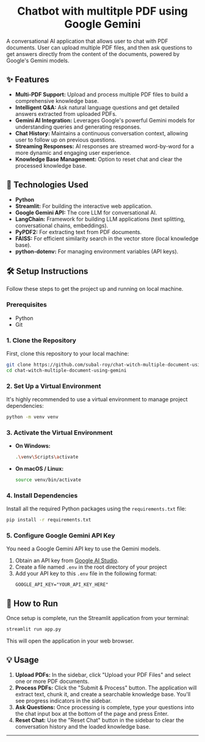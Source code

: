 <h1 align="center"> Chatbot with multitple PDF using Google Gemini</h1>


A conversational AI application that allows user to chat with PDF documents. User can upload multiple PDF files, and then ask questions to get answers directly from the content of the documents, powered by Google's Gemini models.

## ✨ Features

* **Multi-PDF Support:** Upload and process multiple PDF files to build a comprehensive knowledge base.
* **Intelligent Q&A:** Ask natural language questions and get detailed answers extracted from uploaded PDFs.
* **Gemini AI Integration:** Leverages Google's powerful Gemini models for understanding queries and generating responses.
* **Chat History:** Maintains a continuous conversation context, allowing user to follow up on previous questions.
* **Streaming Responses:** AI responses are streamed word-by-word for a more dynamic and engaging user experience.
* **Knowledge Base Management:** Option to reset chat and clear the processed knowledge base.

## 🚀 Technologies Used

* **Python**
* **Streamlit:** For building the interactive web application.
* **Google Gemini API:** The core LLM for conversational AI.
* **LangChain:** Framework for building LLM applications (text splitting, conversational chains, embeddings).
* **PyPDF2:** For extracting text from PDF documents.
* **FAISS:** For efficient similarity search in the vector store (local knowledge base).
* **python-dotenv:** For managing environment variables (API keys).

## 🛠️ Setup Instructions

Follow these steps to get the project up and running on local machine.

### Prerequisites

* Python
* Git

### 1. Clone the Repository

First, clone this repository to your local machine:

```bash
git clone https://github.com/subal-roy/chat-witch-multiple-document-using-gemini.git
cd chat-witch-multiple-document-using-gemini
````

### 2. Set Up a Virtual Environment

It's highly recommended to use a virtual environment to manage project dependencies:

```bash
python -m venv venv
```

### 3. Activate the Virtual Environment

  * **On Windows:**
    ```bash
    .\venv\Scripts\activate
    ```
  * **On macOS / Linux:**
    ```bash
    source venv/bin/activate
    ```

### 4. Install Dependencies

Install all the required Python packages using the `requirements.txt` file:

```bash
pip install -r requirements.txt
```

### 5. Configure Google Gemini API Key

You need a Google Gemini API key to use the Gemini models.

1.  Obtain an API key from [Google AI Studio](https://makersuite.google.com/app/apikey).
2.  Create a file named `.env` in the root directory of your project
3.  Add your API key to this `.env` file in the following format:
    ```
    GOOGLE_API_KEY="YOUR_API_KEY_HERE"
    ```

## 🏃 How to Run

Once setup is complete, run the Streamlit application from your terminal:

```bash
streamlit run app.py
```

This will open the application in your web browser.

## 💡 Usage

1.  **Upload PDFs:** In the sidebar, click "Upload your PDF Files" and select one or more PDF documents.
2.  **Process PDFs:** Click the "Submit & Process" button. The application will extract text, chunk it, and create a searchable knowledge base. You'll see progress indicators in the sidebar.
3.  **Ask Questions:** Once processing is complete, type your questions into the chat input box at the bottom of the page and press Enter.
4.  **Reset Chat:** Use the "Reset Chat" button in the sidebar to clear the conversation history and the loaded knowledge base.

-----